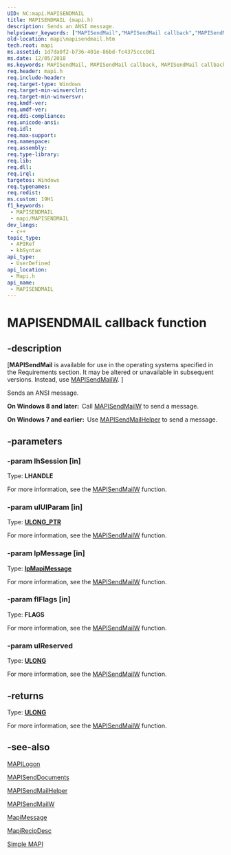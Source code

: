 ```yaml
---
UID: NC:mapi.MAPISENDMAIL
title: MAPISENDMAIL (mapi.h)
description: Sends an ANSI message.
helpviewer_keywords: ["MAPISendMail","MAPISendMail callback","MAPISendMail callback function","mapi.mapisendmail","mapi/MAPISendMail"]
old-location: mapi\mapisendmail.htm
tech.root: mapi
ms.assetid: 1d7da0f2-b736-401e-86bd-fc4375ccc0d1
ms.date: 12/05/2018
ms.keywords: MAPISendMail, MAPISendMail callback, MAPISendMail callback function, mapi.mapisendmail, mapi/MAPISendMail
req.header: mapi.h
req.include-header: 
req.target-type: Windows
req.target-min-winverclnt: 
req.target-min-winversvr: 
req.kmdf-ver: 
req.umdf-ver: 
req.ddi-compliance: 
req.unicode-ansi: 
req.idl: 
req.max-support: 
req.namespace: 
req.assembly: 
req.type-library: 
req.lib: 
req.dll: 
req.irql: 
targetos: Windows
req.typenames: 
req.redist: 
ms.custom: 19H1
f1_keywords:
 - MAPISENDMAIL
 - mapi/MAPISENDMAIL
dev_langs:
 - c++
topic_type:
 - APIRef
 - kbSyntax
api_type:
 - UserDefined
api_location:
 - Mapi.h
api_name:
 - MAPISENDMAIL
---
```


# MAPISENDMAIL callback function


## -description

<p class="CCE_Message">[<b>MAPISendMail</b> is available for use in the operating systems specified in the Requirements section. It may be altered or unavailable in subsequent versions. Instead, use <a href="/previous-versions/windows/desktop/api/mapi/nc-mapi-mapisendmailw">MAPISendMailW</a>.
]

Sends an ANSI message.

<b>On Windows 8 and later:  </b>Call <a href="/previous-versions/windows/desktop/api/mapi/nc-mapi-mapisendmailw">MAPISendMailW</a> to send a message.

<b>On Windows 7 and earlier:  </b>Use <a href="/previous-versions/windows/desktop/api/mapiunicodehelp/nf-mapiunicodehelp-mapisendmailhelper">MAPISendMailHelper</a> to send a message.

## -parameters

### -param lhSession [in]

Type: <b>LHANDLE</b>

For more information, see the <a href="/previous-versions/windows/desktop/api/mapi/nc-mapi-mapisendmailw">MAPISendMailW</a> function.

### -param ulUIParam [in]

Type: <b><a href="/windows/desktop/WinProg/windows-data-types">ULONG_PTR</a></b>

For more information, see the <a href="/previous-versions/windows/desktop/api/mapi/nc-mapi-mapisendmailw">MAPISendMailW</a> function.

### -param lpMessage [in]

Type: <b><a href="/previous-versions/windows/desktop/api/mapi/ns-mapi-mapimessage">lpMapiMessage</a></b>

For more information, see the <a href="/previous-versions/windows/desktop/api/mapi/nc-mapi-mapisendmailw">MAPISendMailW</a> function.

### -param flFlags [in]

Type: <b>FLAGS</b>

For more information, see the <a href="/previous-versions/windows/desktop/api/mapi/nc-mapi-mapisendmailw">MAPISendMailW</a> function.

### -param ulReserved

Type: <b><a href="/windows/desktop/WinProg/windows-data-types">ULONG</a></b>

For more information, see the <a href="/previous-versions/windows/desktop/api/mapi/nc-mapi-mapisendmailw">MAPISendMailW</a> function.

## -returns

Type: <b><a href="/windows/desktop/WinProg/windows-data-types">ULONG</a></b>

For more information, see the <a href="/previous-versions/windows/desktop/api/mapi/nc-mapi-mapisendmailw">MAPISendMailW</a> function.

## -see-also

<a href="/previous-versions/windows/desktop/api/mapi/nc-mapi-mapilogon">MAPILogon</a>



<a href="/previous-versions/windows/desktop/api/mapi/nc-mapi-mapisenddocuments">MAPISendDocuments</a>



<a href="/previous-versions/windows/desktop/api/mapiunicodehelp/nf-mapiunicodehelp-mapisendmailhelper">MAPISendMailHelper</a>



<a href="/previous-versions/windows/desktop/api/mapi/nc-mapi-mapisendmailw">MAPISendMailW</a>



<a href="/previous-versions/windows/desktop/api/mapi/ns-mapi-mapimessage">MapiMessage</a>



<a href="/previous-versions/windows/desktop/api/mapi/ns-mapi-mapirecipdesc">MapiRecipDesc</a>



<a href="/previous-versions/dd296734(v=vs.85)">Simple MAPI</a>


